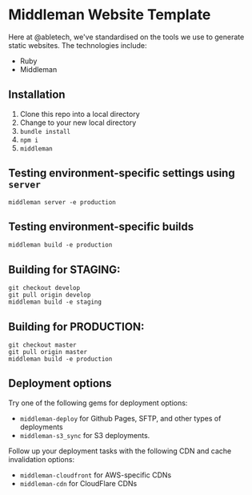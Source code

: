 # Middleman Website Template

Here at @abletech, we've standardised on the tools we use to generate static websites. The technologies include:

* Ruby
* Middleman

## Installation

1. Clone this repo into a local directory
2. Change to your new local directory
3. `bundle install`
4. `npm i`
5. `middleman`

## Testing environment-specific settings using `server`

    middleman server -e production

## Testing environment-specific builds

    middleman build -e production

## Building for STAGING:

    git checkout develop
    git pull origin develop
    middleman build -e staging

## Building for PRODUCTION:

    git checkout master
    git pull origin master
    middleman build -e production

## Deployment options

Try one of the following gems for deployment options:

- `middleman-deploy` for Github Pages, SFTP, and other types of deployments
- `middleman-s3_sync` for S3 deployments.

Follow up your deployment tasks with the following CDN and cache invalidation options:

- `middleman-cloudfront` for AWS-specific CDNs
- `middleman-cdn` for CloudFlare CDNs


